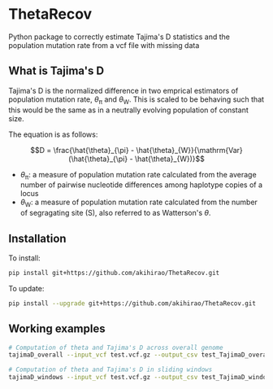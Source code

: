# ThetaRecov
Python package to correctly estimate Tajima's D statistics and the population mutation rate from a vcf file with missing data

## What is Tajima's D
Tajima's D is the normalized difference in two emprical estimators of population mutation rate, <i>&#952;</i><sub>&#960;</sub> and <i>&#952;</i><sub>W</sub>. This is scaled to be behaving such that this would be the same as in a neutrally evolving population of constant size.

The equation is as follows:  
```math
D = \frac{\hat{\theta}_{\pi} - \hat{\theta}_{W}}{\mathrm{Var}(\hat{\theta}_{\pi} - \hat{\theta}_{W})}
```

*  <i>&#952;</i><sub>&#960;</sub>: a measure of population mutation rate calculated from the average number of pairwise nucleotide differences among haplotype copies of a locus
* <i>&#952;</i><sub>W</sub>: a measure of population mutation rate calculated from the number of segragating site (S), also referred to as Watterson's <i>&#952;</i>. 


## Installation
To install:
```bash
pip install git+https://github.com/akihirao/ThetaRecov.git
```

To update:
```bash
pip install --upgrade git+https://github.com/akihirao/ThetaRecov.git
```

## Working examples
```bash
# Computation of theta and Tajima's D across overall genome
tajimaD_overall --input_vcf test.vcf.gz --output_csv test_TajimaD_overall.csv

# Computation of theta and Tajima's D in sliding windows
tajimaD_windows --input_vcf test.vcf.gz --output_csv test_TajimaD_windows.csv --windows_size 1000
```
